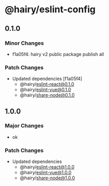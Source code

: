 # @hairy/eslint-config

## 0.1.0

### Minor Changes

- f1a05f4: hairy v2 public package publish all

### Patch Changes

- Updated dependencies [f1a05f4]
  - @hairy/eslint-react@0.1.0
  - @hairy/eslint-vue@0.1.0
  - @hairy/share-node@0.1.0

## 1.0.0

### Major Changes

- ok

### Patch Changes

- Updated dependencies
  - @hairy/eslint-react@1.0.0
  - @hairy/eslint-vue@1.0.0
  - @hairy/share-node@1.0.0
